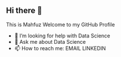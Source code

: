 ## Hi there 👋
This is Mahfuz
Welcome to my GitHub Profile
- 🤔 I’m looking for help with Data Science
- 💬 Ask me about Data Science
- 📫 How to reach me: EMAIL LINKEDIN
<!--
**mahfuz454/mahfuz454** is a ✨ _special_ ✨ repository because its `README.md` (this file) appears on your GitHub profile.

Here are some ideas to get you started:

- 🔭 I’m currently working on ...
- 🌱 I’m currently learning ...
- 👯 I’m looking to collaborate on ...


